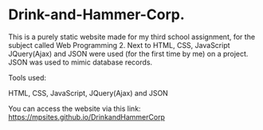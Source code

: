 # Drink-and-Hammer-Corp.

This is a purely static website made for my third school assignment, for the subject called Web Programming 2. Next to HTML, CSS, JavaScript JQuery(Ajax) and JSON were used (for the first time by me) on a project. JSON was used to mimic database records.

Tools used:

HTML, CSS, JavaScript, JQuery(Ajax) and JSON

You can access the website via this link:<br/>
https://mpsites.github.io/DrinkandHammerCorp
